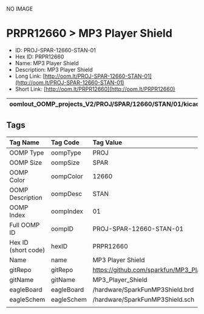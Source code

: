 


  
NO IMAGE  
# PRPR12660 > MP3 Player Shield

- ID: PROJ-SPAR-12660-STAN-01
- Hex ID: PRPR12660
- Name: MP3 Player Shield
- Description: MP3 Player Shield
- Long Link: [http://oom.lt/PROJ-SPAR-12660-STAN-01](http://oom.lt/PROJ-SPAR-12660-STAN-01)
- Short Link: [http://oom.lt/PRPR12660](http://oom.lt/PRPR12660)
  

|oomlout_OOMP_projects_V2/PROJ/SPAR/12660/STAN/01/kicadPcb3dFront.png|oomlout_OOMP_projects_V2/PROJ/SPAR/12660/STAN/01/kicadPcb3dBack.png|oomlout_OOMP_projects_V2/PROJ/SPAR/12660/STAN/01/kicadPcb3d.png||
| :---: | :---: | :---: | :---: |

## Tags
  

|Tag Name|Tag Code|Tag Value|
| :--- | :--- | :--- |
|OOMP Type|oompType|PROJ|
|OOMP Size|oompSize|SPAR|
|OOMP Color|oompColor|12660|
|OOMP Description|oompDesc|STAN|
|OOMP Index|oompIndex|01|
|Full OOMP ID|oompID|PROJ-SPAR-12660-STAN-01|
|Hex ID (short code)|hexID|PRPR12660|
|Name|name|MP3 Player Shield|
|gitRepo|gitRepo|https://github.com/sparkfun/MP3_Player_Shield|
|gitName|gitName|MP3_Player_Shield|
|eagleBoard|eagleBoard|/hardware/SparkFunMP3Shield.brd|
|eagleSchem|eagleSchem|/hardware/SparkFunMP3Shield.sch|
||||
